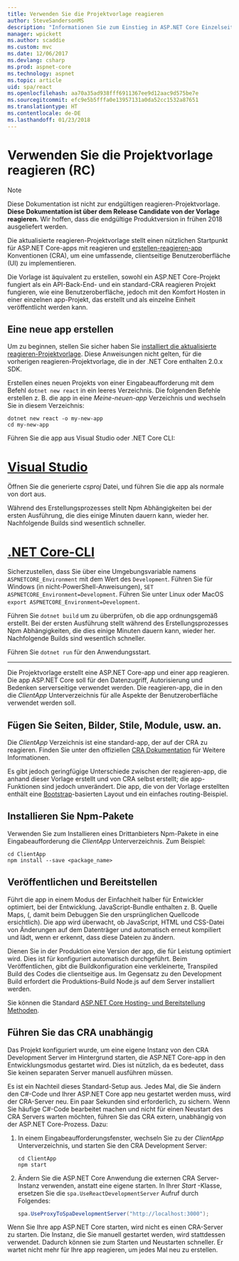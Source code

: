```yaml
---
title: Verwenden Sie die Projektvorlage reagieren
author: SteveSandersonMS
description: "Informationen Sie zum Einstieg in ASP.NET Core Einzelseiten-Anwendung (SPA) Release Candidate-Projektvorlage für reagieren und erstellen-reagieren-app."
manager: wpickett
ms.author: scaddie
ms.custom: mvc
ms.date: 12/06/2017
ms.devlang: csharp
ms.prod: aspnet-core
ms.technology: aspnet
ms.topic: article
uid: spa/react
ms.openlocfilehash: aa70a35ad938fff6911367ee9d12aac9d575be7e
ms.sourcegitcommit: efc9e5b5fffa0e13957131a0da52cc1532a87651
ms.translationtype: HT
ms.contentlocale: de-DE
ms.lasthandoff: 01/23/2018
---
```

# <a name="use-the-react-project-template-release-candidate"></a>Verwenden Sie die Projektvorlage reagieren (RC)

> [!NOTE]
> Diese Dokumentation ist nicht zur endgültigen reagieren-Projektvorlage. **Diese Dokumentation ist über dem Release Candidate von der Vorlage reagieren.** Wir hoffen, dass die endgültige Produktversion in frühen 2018 ausgeliefert werden.

Die aktualisierte reagieren-Projektvorlage stellt einen nützlichen Startpunkt für ASP.NET Core-apps mit reagieren und [erstellen-reagieren-app](https://github.com/facebookincubator/create-react-app) Konventionen (CRA), um eine umfassende, clientseitige Benutzeroberfläche (UI) zu implementieren.

Die Vorlage ist äquivalent zu erstellen, sowohl ein ASP.NET Core-Projekt fungiert als ein API-Back-End- und ein standard-CRA reagieren Projekt fungieren, wie eine Benutzeroberfläche, jedoch mit den Komfort Hosten in einer einzelnen app-Projekt, das erstellt und als einzelne Einheit veröffentlicht werden kann.

## <a name="create-a-new-app"></a>Eine neue app erstellen

Um zu beginnen, stellen Sie sicher haben Sie [installiert die aktualisierte reagieren-Projektvorlage](xref:spa/index#installation). Diese Anweisungen nicht gelten, für die vorherigen reagieren-Projektvorlage, die in der .NET Core enthalten 2.0.x SDK.

Erstellen eines neuen Projekts von einer Eingabeaufforderung mit dem Befehl `dotnet new react` in ein leeres Verzeichnis. Die folgenden Befehle erstellen z. B. die app in eine *Meine-neuen-app* Verzeichnis und wechseln Sie in diesem Verzeichnis:

```console
dotnet new react -o my-new-app
cd my-new-app
```

Führen Sie die app aus Visual Studio oder .NET Core CLI:

# <a name="visual-studiotabvisual-studio"></a>[Visual Studio](#tab/visual-studio)

Öffnen Sie die generierte *csproj* Datei, und führen Sie die app als normale von dort aus.

Während des Erstellungsprozesses stellt Npm Abhängigkeiten bei der ersten Ausführung, die dies einige Minuten dauern kann, wieder her. Nachfolgende Builds sind wesentlich schneller.

# <a name="net-core-clitabnetcore-cli"></a>[.NET Core-CLI](#tab/netcore-cli)

Sicherzustellen, dass Sie über eine Umgebungsvariable namens `ASPNETCORE_Environment` mit dem Wert des `Development`. Führen Sie für Windows (in nicht-PowerShell-Anweisungen), `SET ASPNETCORE_Environment=Development`. Führen Sie unter Linux oder MacOS `export ASPNETCORE_Environment=Development`.

Führen Sie `dotnet build` um zu überprüfen, ob die app ordnungsgemäß erstellt. Bei der ersten Ausführung stellt während des Erstellungsprozesses Npm Abhängigkeiten, die dies einige Minuten dauern kann, wieder her. Nachfolgende Builds sind wesentlich schneller.

Führen Sie `dotnet run` für den Anwendungsstart.

---

Die Projektvorlage erstellt eine ASP.NET Core-app und einer app reagieren. Die app ASP.NET Core soll für den Datenzugriff, Autorisierung und Bedenken serverseitige verwendet werden. Die reagieren-app, die in den die *ClientApp* Unterverzeichnis für alle Aspekte der Benutzeroberfläche verwendet werden soll.

## <a name="add-pages-images-styles-modules-etc"></a>Fügen Sie Seiten, Bilder, Stile, Module, usw. an.

Die *ClientApp* Verzeichnis ist eine standard-app, der auf der CRA zu reagieren. Finden Sie unter den offiziellen [CRA Dokumentation](https://github.com/facebookincubator/create-react-app/blob/master/packages/react-scripts/template/README.md) für Weitere Informationen.

Es gibt jedoch geringfügige Unterschiede zwischen der reagieren-app, die anhand dieser Vorlage erstellt und von CRA selbst erstellt; die app-Funktionen sind jedoch unverändert. Die app, die von der Vorlage erstellten enthält eine [Bootstrap](https://getbootstrap.com/)-basierten Layout und ein einfaches routing-Beispiel.

## <a name="install-npm-packages"></a>Installieren Sie Npm-Pakete

Verwenden Sie zum Installieren eines Drittanbieters Npm-Pakete in eine Eingabeaufforderung die *ClientApp* Unterverzeichnis. Zum Beispiel:

```console
cd ClientApp
npm install --save <package_name>
```

## <a name="publish-and-deploy"></a>Veröffentlichen und Bereitstellen

Führt die app in einem Modus der Einfachheit halber für Entwickler optimiert, bei der Entwicklung. JavaScript-Bundle enthalten z. B. Quelle Maps, (, damit beim Debuggen Sie den ursprünglichen Quellcode ersichtlich). Die app wird überwacht, ob JavaScript, HTML und CSS-Datei von Änderungen auf dem Datenträger und automatisch erneut kompiliert und lädt, wenn er erkennt, dass diese Dateien zu ändern.

Dienen Sie in der Produktion eine Version der app, die für Leistung optimiert wird. Dies ist für konfiguriert automatisch durchgeführt. Beim Veröffentlichen, gibt die Buildkonfiguration eine verkleinerte, Transpiled Build des Codes die clientseitige aus. Im Gegensatz zu den Development Build erfordert die Produktions-Build Node.js auf dem Server installiert werden.

Sie können die Standard [ASP.NET Core Hosting- und Bereitstellung Methoden](xref:host-and-deploy/index).

## <a name="run-the-cra-server-independently"></a>Führen Sie das CRA unabhängig

Das Projekt konfiguriert wurde, um eine eigene Instanz von den CRA Development Server im Hintergrund starten, die ASP.NET Core-app in den Entwicklungsmodus gestartet wird. Dies ist nützlich, da es bedeutet, dass Sie keinen separaten Server manuell ausführen müssen.

Es ist ein Nachteil dieses Standard-Setup aus. Jedes Mal, die Sie ändern den C#-Code und Ihrer ASP.NET Core app neu gestartet werden muss, wird der CRA-Server neu. Ein paar Sekunden sind erforderlich, zu sichern. Wenn Sie häufige C#-Code bearbeitet machen und nicht für einen Neustart des CRA Servers warten möchten, führen Sie das CRA extern, unabhängig von der ASP.NET Core-Prozess. Dazu:

1. In einem Eingabeaufforderungsfenster, wechseln Sie zu der *ClientApp* Unterverzeichnis, und starten Sie den CRA Development Server:

    ```console
    cd ClientApp
    npm start
    ```

2. Ändern Sie die ASP.NET Core Anwendung die externen CRA Server-Instanz verwenden, anstatt eine eigene starten. In Ihrer *Start* -Klasse, ersetzen Sie die `spa.UseReactDevelopmentServer` Aufruf durch Folgendes:

    ```csharp
    spa.UseProxyToSpaDevelopmentServer("http://localhost:3000");
    ```

Wenn Sie Ihre app ASP.NET Core starten, wird nicht es einen CRA-Server zu starten. Die Instanz, die Sie manuell gestartet werden, wird stattdessen verwendet. Dadurch können sie zum Starten und Neustarten schneller. Er wartet nicht mehr für Ihre app reagieren, um jedes Mal neu zu erstellen.
